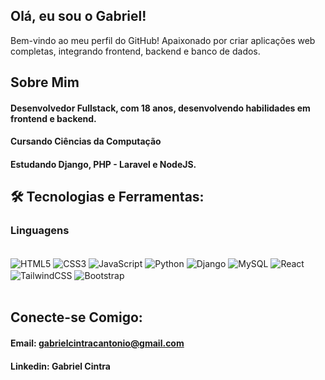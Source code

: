## Olá, eu sou o Gabriel!

Bem-vindo ao meu perfil do GitHub! Apaixonado por criar aplicações web completas, integrando frontend, backend e banco de dados.

## Sobre Mim
#### Desenvolvedor Fullstack, com 18 anos, desenvolvendo habilidades em frontend e backend.
#### Cursando Ciências da Computação
#### Estudando Django, PHP - Laravel e NodeJS.

## 🛠️ Tecnologias e Ferramentas:

### Linguagens
<div style="display: inline_block; gap: 3;"><br/>
    <img align="center" alt="HTML5" src="https://img.shields.io/badge/HTML5-E34F26?style=for-the-badge&logo=html5&logoColor=white"/>
        <img align="center" alt="CSS3" src="https://img.shields.io/badge/CSS3-1572B6?style=for-the-badge&logo=css3&logoColor=white"/>
        <img align="center" alt="JavaScript" src="https://img.shields.io/badge/JavaScript-323330?style=for-the-badge&logo=javascript&logoColor=F7DF1E"/>
        <img align="center" alt="Python" src="https://img.shields.io/badge/Python-14354C?style=for-the-badge&logo=python&logoColor=white">
        <img align="center" alt="Django" src="https://img.shields.io/badge/Django-092E20?style=for-the-badge&logo=django&logoColor=white">
        <img align="center" alt="MySQL" src="https://img.shields.io/badge/MySQL-00000F?style=for-the-badge&logo=mysql&logoColor=white">
        <img align="center" alt="React" src="https://img.shields.io/badge/React-20232A?style=for-the-badge&logo=react&logoColor=61DAFB">
        <img align="center" alt="TailwindCSS" src="https://img.shields.io/badge/Tailwind_CSS-38B2AC?style=for-the-badge&logo=tailwind-css&logoColor=white">
        <img align="center" alt="Bootstrap" src="https://img.shields.io/badge/Bootstrap-563D7C?style=for-the-badge&logo=bootstrap&logoColor=white">
</div><br/>

## Conecte-se Comigo:
#### Email: gabrielcintracantonio@gmail.com
#### Linkedin: Gabriel Cintra
